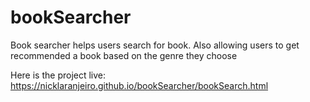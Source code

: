# bookSearcher

Book searcher helps users search for book. Also allowing users to get recommended a book based on the genre they choose

Here is the project live: https://nicklaranjeiro.github.io/bookSearcher/bookSearch.html
